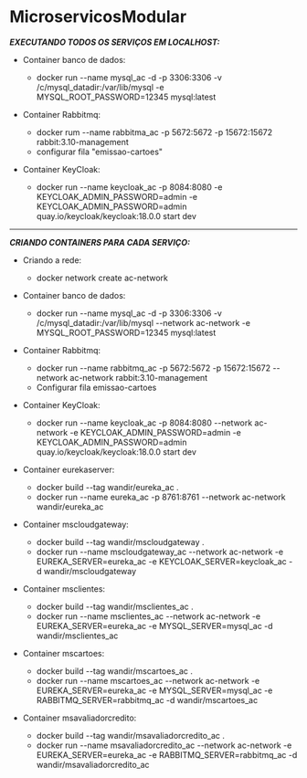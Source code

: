 # MicroservicosModular

***EXECUTANDO TODOS OS SERVIÇOS EM LOCALHOST:***

* Container banco de dados:
   * docker run --name mysql_ac -d -p 3306:3306 -v /c/mysql_datadir:/var/lib/mysql -e MYSQL_ROOT_PASSWORD=12345 mysql:latest

* Container Rabbitmq:
    * docker rum --name rabbitma_ac -p 5672:5672 -p 15672:15672 rabbit:3.10-management
    * configurar fila "emissao-cartoes"
  
* Container KeyCloak:
    * docker run --name keycloak_ac -p 8084:8080 -e KEYCLOAK_ADMIN_PASSWORD=admin -e KEYCLOAK_ADMIN_PASSWORD=admin quay.io/keycloak/keycloak:18.0.0 start dev
    
--- 

***CRIANDO CONTAINERS PARA CADA SERVIÇO:***

  * Criando a rede: 
    * docker network create ac-network
  
  * Container banco de dados:
    * docker run --name mysql_ac -d -p 3306:3306 -v /c/mysql_datadir:/var/lib/mysql --network ac-network -e MYSQL_ROOT_PASSWORD=12345 mysql:latest

  * Container Rabbitmq:
    * docker run --name rabbitmq_ac -p 5672:5672 -p 15672:15672  --network ac-network rabbit:3.10-management
    * Configurar fila emissao-cartoes
  
  * Container KeyCloak:
    * docker run --name keycloak_ac -p 8084:8080 --network ac-network -e KEYCLOAK_ADMIN_PASSWORD=admin -e KEYCLOAK_ADMIN_PASSWORD=admin quay.io/keycloak/keycloak:18.0.0 start dev
    
  * Container eurekaserver:
    * docker build --tag wandir/eureka_ac .
    * docker run --name eureka_ac -p 8761:8761 --network ac-network wandir/eureka_ac
    
  * Container mscloudgateway:
    * docker build --tag wandir/mscloudgateway .
    * docker run --name mscloudgateway_ac --network ac-network -e EUREKA_SERVER=eureka_ac  -e KEYCLOAK_SERVER=keycloak_ac -d wandir/mscloudgateway  
  
  * Container msclientes:
    * docker build --tag wandir/msclientes_ac .
    * docker run --name msclientes_ac --network ac-network -e EUREKA_SERVER=eureka_ac  -e MYSQL_SERVER=mysql_ac -d wandir/msclientes_ac   

  * Container mscartoes:
    * docker build --tag wandir/mscartoes_ac .
    * docker run --name mscartoes_ac --network ac-network -e EUREKA_SERVER=eureka_ac  -e MYSQL_SERVER=mysql_ac -e RABBITMQ_SERVER=rabbitmq_ac -d wandir/mscartoes_ac 

  * Container msavaliadorcredito:
    * docker build --tag wandir/msavaliadorcredito_ac .
    * docker run --name msavaliadorcredito_ac --network ac-network -e EUREKA_SERVER=eureka_ac -e RABBITMQ_SERVER=rabbitmq_ac -d wandir/msavaliadorcredito_ac    
  
